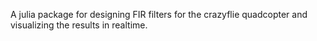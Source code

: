 A julia package for designing FIR filters for the crazyflie quadcopter and visualizing the results in realtime.
